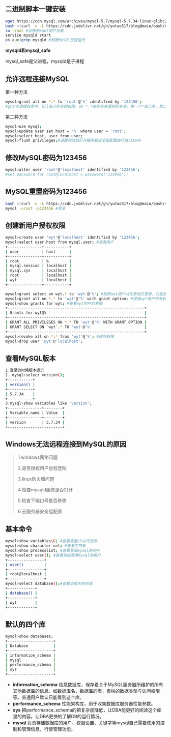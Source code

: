 ## 二进制脚本一键安装
```bash
wget https://cdn.mysql.com/archives/mysql-5.7/mysql-5.7.34-linux-glibc2.12-x86_64.tar.gz #下载二进制安装包
bash <(curl -s -L https://cdn.jsdelivr.net/gh/yutao517/blog@main/bash/one-key-install-mysql.sh)
su -root #切换到root用户加载
service mysqld start
ps aux|grep mysqld #判断MySQL是否运行
```
**mysqld和mysql_safe**

mysql_safe是父进程，mysqld是子进程

## 允许远程连接MySQL
		
第一种方法
```bash
mysql>grant all on *.* to 'root'@'%' identified by '123456';
#grant是授权命令，all表示所有的权限，on *.*在所有库里的所有表，第一个*表示库，第二个*表示表，to 'root'@'%'表示允许root这个用户从任何地方连接过来登录，设置密码为123456
```
第二种方法
```bash
mysql>use mysql;
mysql>update user set host = '%' where user = 'root';
mysql>select host, user from user;
mysql>flush privileges;#设置完成后打开服务器安全组配置放行端口3306
```
## 修改MySQL密码为123456
```bash
mysql>alter user 'root'@'localhost' identified by '123456';
#set password for root@localhost = password('123456'); 
```
## MySQL重置密码为123456

```bash
bash <(curl -s -L https://cdn.jsdelivr.net/gh/yutao517/blog@main/bash/reset-mysql-pwd.sh)
mysql -uroot -p123456 #登录
```
## 创建新用户授权权限

```bash
mysql>create user 'wyt'@'localhost' identified by '123456';
mysql>select user,host from mysql.user; #查看用户
+---------------+-----------+
| user          | host      |
+---------------+-----------+
| root          | %         |
| mysql.session | localhost |
| mysql.sys     | localhost |
| root          | localhost |
| wyt           | localhost |
+---------------+-----------+

mysql>grant select on wyt.* to 'wyt'@'%'; #授权wyt用户从任意地方登录，只能查看wyt数据库
mysql>grant all on *.* to 'wyt'@'%' with grant option; #授权wyt用户所有权限操作所有库表，并且还可以给其他用户授权。
mysql>show grants for wyt; #查看wyt用户的权限
+------------------------------------------------------------+
| Grants for wyt@%                                           |
+------------------------------------------------------------+
| GRANT ALL PRIVILEGES ON *.* TO 'wyt'@'%' WITH GRANT OPTION |
| GRANT SELECT ON `wyt`.* TO 'wyt'@'%'                       |
+------------------------------------------------------------+
mysql>revoke all on *.* from 'wyt'@'%'; #废除权限
mysql>drop user 'wyt'@'localhost';
```


## 查看MySQL版本

```bash
1.登录的时候版本提示
2. mysql>select version();
+-----------+
| version() |
+-----------+
| 5.7.34    |
+-----------+
3.mysql>show variables like 'version';
+---------------+--------+
| Variable_name | Value  |
+---------------+--------+
| version       | 5.7.34 |
+---------------+--------+

```

## Windows无法远程连接到MySQL的原因

> 1.windows网络问题
> 
> 2.是否授权用户远程登陆
> 
> 3.linux防火墙问题
> 
> 4.检查mysqld服务是否打开
> 
> 5.检查下端口号是否修改
> 
> 6.云服务器安全组配置

## 基本命令

```bash
mysql>show variables\G; #查看变量\G以行显示
mysql>show character set; #查看字符集
mysql>show processlist; #查看登录mysql的用户
mysql>select user(); #查看当前登录mysql的用户
+----------------+
| user()         |
+----------------+
| root@localhost |
+----------------+
mysql>select database();#查看当前所在的库
+------------+
| database() |
+------------+
| wyt        |
+------------+
```
## 默认的四个库

```bash
mysql>show databases;
+--------------------+
| Database           |
+--------------------+
| information_schema |
| mysql              |
| performance_schema |
| sys                |
+--------------------+
```
- **information_schema**
信息数据库，保存着关于MySQL服务器所维护的所有其他数据库的信息。如数据库名，数据库的表，表栏的数据类型与访问权限等。普通用户默认只能看到这个库。
- **performance_schema** 
性能架构库，用于收集数据库服务器性能参数。
- **sys**
把performance_schema的把复杂度降低，让DBA能更好的阅读这个库里的内容。让DBA更快的了解DB的运行情况。
- **mysql**
负责存储数据库的用户、权限设置、关键字等mysql自己需要使用的控制和管理信息，行使管理功能。

